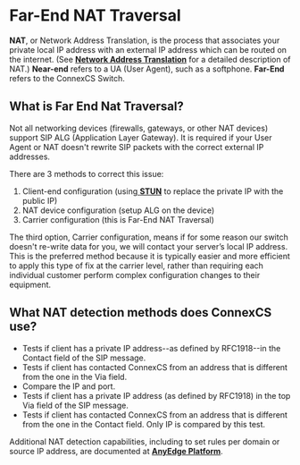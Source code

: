 # Far-End NAT Traversal
**NAT**, or Network Address Translation, is the process that associates your private local IP address with an external IP address which can be routed on the internet. (See [**Network Address Translation**](https://en.wikipedia.org/wiki/Network_address_translation) for a detailed description of NAT.) **Near-end** refers to a UA (User Agent), such as a softphone. **Far-End** refers to the ConnexCS Switch. 

## What is Far End Nat Traversal?
Not all networking devices (firewalls, gateways, or other NAT devices) support SIP ALG (Application Layer Gateway). It is required if your User Agent or NAT doesn't rewrite SIP packets with the correct external IP addresses. 

There are 3 methods to correct this issue:

1. Client-end configuration (using[ **STUN**](https://en.wikipedia.org/wiki/STUN) to replace the private IP with the public IP)
2. NAT device configuration (setup ALG on the device)
3. Carrier configuration (this is Far-End NAT Traversal)

The third option, Carrier configuration, means if for some reason our switch doesn't re-write data for you, we will contact your server’s local IP address. This is the preferred method because it is typically easier and more efficient to apply this type of fix at the carrier level, rather than requiring each individual customer perform complex configuration changes to their equipment. 

## What NAT detection methods does ConnexCS use?

* Tests if client has a private IP address--as defined by RFC1918--in the Contact field of the SIP message.
* Tests if client has contacted ConnexCS from an address that is different from the one in the Via field.
* Compare the IP and port.
* Tests if client has a private IP address (as defined by RFC1918) in the top Via field of the SIP message.
* Tests if client has contacted ConnexCS from an address that is different from the one in the Contact field. Only IP is compared by this test.

Additional NAT detection capabilities, including to set rules per domain or source IP address, are documented at [**AnyEdge Platform**](/anyedge/anyedge/).
